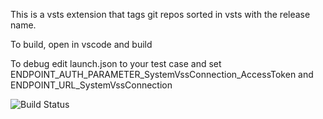 This is a vsts extension that tags git repos sorted in vsts with the release name.

To build, open in vscode and build

To debug edit launch.json to your test case and set ENDPOINT_AUTH_PARAMETER_SystemVssConnection_AccessToken and ENDPOINT_URL_SystemVssConnection

![Build Status](https://mike-barry.visualstudio.com/_apis/public/build/definitions/c916fc78-6102-4272-9240-8a82109e5d43/3/badge)